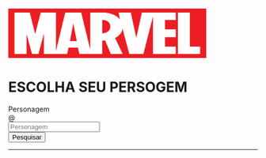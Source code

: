 <!DOCTYPE html>
<html>
<head>
  <meta charset="UTF-8">
  <meta http-equiv="X-UA-Compatible" content="IE=edge">
  <meta http-equiv="Content-Security-Policy" content="upgrade-insecure-requests"> 
  <meta name="viewport" content="width=device-width, initial-scale=1.0">
  <title>API - MARVEL</title>
  <link href="assets/bootstrap.min.css" rel="stylesheet">
  <link rel="manifest" href="manifest.webmanifest">
  <script src="assets/bootstrap.bundle.min.js"></script>
  <script type="text/javascript" src="assets/jquery.min.js"></script>
  <script src="assets/core.min.js"></script>
  <script src="assets/md5.js"></script>
  <script src="js/script.js"></script>
  <script src="./sw.js"></script>
  <script>
    window.addEventListener('load', ()=>{
        registerSW()
    })

    async function registerSW(){
        if('serviceWorker' in navigator){
            try{
                await navigator.serviceWorker.register('./sw.js')
            } catch(e){
                console.log(`SW registration failed`);
            }
        }
    }
  </script>
</head>
<body>
  <div class="container">
      <br>
    <img src="img/marvel.png" alt="" width="400" height="100"><br>
    <h1>ESCOLHA SEU PERSOGEM</h1>
    <div class="row">
      <div class="col-4">
        <label class="visually-hidden" for="inlineFormInputGroupUsername">Personagem</label>
        <div class="input-group">
          <div class="input-group-text">@</div>
          <input type="text" class="form-control" id="name" name="name" placeholder="Personagem">
        </div>
      </div>
      <div class="col-4">
        <button class="btn btn-primary" id='pesquisa'>Pesquisar</button>
      </div>
    </div>
    <hr>
    <div class="personagem"></div>
  </div>
</body>
</html>
